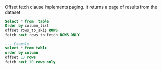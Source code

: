 Offset fetch clause implements paging. It returns a page of results from the dataset

```sql
Select * from  table
Order by column_list
offset rows_to_skip ROWS
fetch next rows_to_fetch ROWS ONLY

--- Example
select * from table
order by column
offset 10 rows
fetch next 10 rows only
```